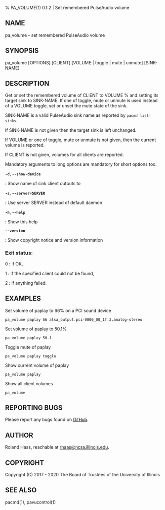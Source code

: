 % PA_VOLUME(1) 0.1.2 | Set remembered PulseAudio volume

## NAME
pa_volume - set remembered PulseAudio volume

## SYNOPSIS
pa_volume [OPTIONS] [CLIENT] [VOLUME | toggle | mute | unmute] [SINK-NAME]

## DESCRIPTION
Get or set the remembered volume of CLIENT to VOLUME % and setting its target
sink to SINK-NAME. If one of toggle, mute or unmute is used instead of a VOLUME
toggle, set or unset the mute state of the sink.

SINK-NAME is a valid PulseAudio sink name as reported by `pacmd list-sinks`.

If SINK-NAME is not given then the target sink is left unchanged.

If VOLUME or one of toggle, mute or unmute is not given, then the current
volume is reported.

If CLIENT is not given, volumes for all clients are reported.

Mandatory arguments to long options are mandatory for short options too.

**`-d`, `--show-device`**

: Show name of sink client outputs to

**`-s`, `--server=SERVER`**

: Use server SERVER instead of default daemon

**`-h`, `--help`**

: Show this help

**`--version`**

: Show copyright notice and version information

### Exit status:
0
: if OK,

1
: if the specified client could not be found,

2
: if anything failed.

## EXAMPLES
Set volume of paplay to 66% on a PCI sound device

    pa_volume paplay 66 alsa_output.pci-0000_00_1f.3.analog-stereo

Set volume of paplay to 50.1%

    pa_volume paplay 50.1

Toggle mute of paplay

    pa_volume paplay toggle

Show current volume of paplay

    pa_volume paplay

Show all client volumes
    
    pa_volume

## REPORTING BUGS
Please report any bugs found on
[GitHub](https://github.com/rhaas80/pa_volume).

## AUTHOR
Roland Haas, reachable at rhaas@ncsa.illinois.edu.

## COPYRIGHT
Copyright (C) 2017 - 2020 The Board of Trustees of the University of Illinois

## SEE ALSO

pacmd(1), pavucontrol(1)

